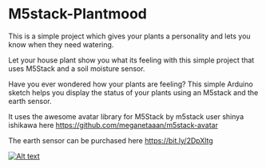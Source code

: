 # M5stack-Plantmood
This is a simple project which gives your plants a personality and lets you know when they need watering.

Let your house plant show you what its feeling with this simple project that uses M5Stack and a soil moisture sensor.

Have you ever wondered how your plants are feeling? This simple Arduino sketch helps you display the status of your plants using an M5stack and the earth sensor.

It uses the awesome avatar library for M5Stack by m5stack user shinya ishikawa here https://github.com/meganetaaan/m5stack-avatar

The earth sensor can be purchased here https://bit.ly/2DpXltg

[![Alt text](https://i.ytimg.com/vi_webp/nMpe686jANA/maxresdefault.webp)](https://www.youtube.com/watch?v=nMpe686jANA)
